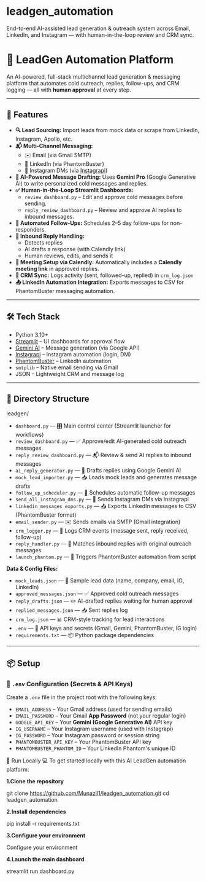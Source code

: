 # leadgen_automation
End-to-end AI-assisted lead generation &amp; outreach system across Email, LinkedIn, and Instagram — with human-in-the-loop review and CRM sync.

# 🧠 LeadGen Automation Platform

An AI-powered, full-stack multichannel lead generation & messaging platform that automates cold outreach, replies, follow-ups, and CRM logging — all with **human approval** at every step.

---

## 🚀 Features

- **🔍 Lead Sourcing:** Import leads from mock data or scrape from LinkedIn, Instagram, Apollo, etc.
- **📬 Multi-Channel Messaging:**
  - ✉️ Email (via Gmail SMTP)
  - 💼 LinkedIn (via PhantomBuster)
  - 📸 Instagram DMs (via [Instagrapi](https://adw0rd.github.io/instagrapi/))
- **🧠 AI-Powered Message Drafting:** Uses **Gemini Pro** (Google Generative AI) to write personalized cold messages and replies.
- **✅ Human-in-the-Loop Streamlit Dashboards:**
  - `review_dashboard.py` – Edit and approve cold messages before sending.
  - `reply_review_dashboard.py` – Review and approve AI replies to inbound messages.
- **🔁 Automated Follow-Ups:** Schedules 2–5 day follow-ups for non-responders.
- **📨 Inbound Reply Handling:**
  - Detects replies
  - AI drafts a response (with Calendly link)
  - Human reviews, edits, and sends it
- **📅 Meeting Setup via Calendly:** Automatically includes a **Calendly meeting link** in approved replies.
- **🧾 CRM Sync:** Logs activity (sent, followed-up, replied) in `crm_log.json`
- **📤 LinkedIn Automation Integration:** Exports messages to CSV for PhantomBuster messaging automation.

---

## 🛠️ Tech Stack

- Python 3.10+
- [Streamlit](https://streamlit.io/) – UI dashboards for approval flow
- [Gemini AI](https://ai.google.dev/) – Message generation (via Google API)
- [Instagrapi](https://github.com/adw0rd/instagrapi) – Instagram automation (login, DM)
- [PhantomBuster](https://phantombuster.com/) – LinkedIn automation
- `smtplib` – Native email sending via Gmail
- JSON – Lightweight CRM and message log

---

## 📁 Directory Structure

leadgen/

* `dashboard.py` — 🎛️ Main control center (Streamlit launcher for workflows)
* `review_dashboard.py` — ✅ Approve/edit AI-generated cold outreach messages
* `reply_review_dashboard.py` — 📬 Review & send AI replies to inbound messages
* `ai_reply_generator.py` — 🧠 Drafts replies using Google Gemini AI
* `mock_lead_importer.py` — 📥 Loads mock leads and generates message drafts
* `follow_up_scheduler.py` — 🔁 Schedules automatic follow-up messages
* `send_all_instagram_dms.py` — 📸 Sends Instagram DMs via Instagrapi
* `linkedin_messages_exports.py` — 📤 Exports LinkedIn messages to CSV (PhantomBuster format)
* `email_sender.py` — ✉️ Sends emails via SMTP (Gmail integration)
* `crm_logger.py` — 🧾 Logs CRM events (message sent, reply received, follow-up)
* `reply_handler.py` — 🔄 Matches inbound replies with original outreach messages
* `launch_phantom.py` — 🚀 Triggers PhantomBuster automation from script

**Data & Config Files:**

* `mock_leads.json` — 🧪 Sample lead data (name, company, email, IG, LinkedIn)
* `approved_messages.json` — ✅ Approved cold outreach messages
* `reply_drafts.json` — ✏️ AI-drafted replies waiting for human approval
* `replied_messages.json` — 📥 Sent replies log
* `crm_log.json` — 📊 CRM-style tracking for lead interactions
* `.env` — 🔐 API keys and secrets (Gmail, Gemini, PhantomBuster, IG login)
* `requirements.txt` — 📦 Python package dependencies
---

## 📦 Setup

### 🔐 `.env` Configuration (Secrets & API Keys)

Create a `.env` file in the project root with the following keys:

* `EMAIL_ADDRESS` – Your Gmail address (used for sending emails)
* `EMAIL_PASSWORD` – Your Gmail **App Password** (not your regular login)
* `GOOGLE_API_KEY` – Your **Gemini (Google Generative AI)** API key
* `IG_USERNAME` – Your Instagram username (used with Instagrapi)
* `IG_PASSWORD` – Your Instagram password or session string
* `PHANTOMBUSTER_API_KEY` – Your PhantomBuster API key
* `PHANTOMBUSTER_PHANTOM_ID` – Your LinkedIn Phantom's unique ID

🧪 Run Locally
💻 To get started locally with this AI LeadGen automation platform:

**1.Clone the repository**

git clone https://github.com/Munazil1/leadgen_automation.git
cd leadgen_automation

**2.Install dependencies**

pip install -r requirements.txt

**3.Configure your environment**

Configure your environment

**4.Launch the main dashboard**

streamlit run dashboard.py


